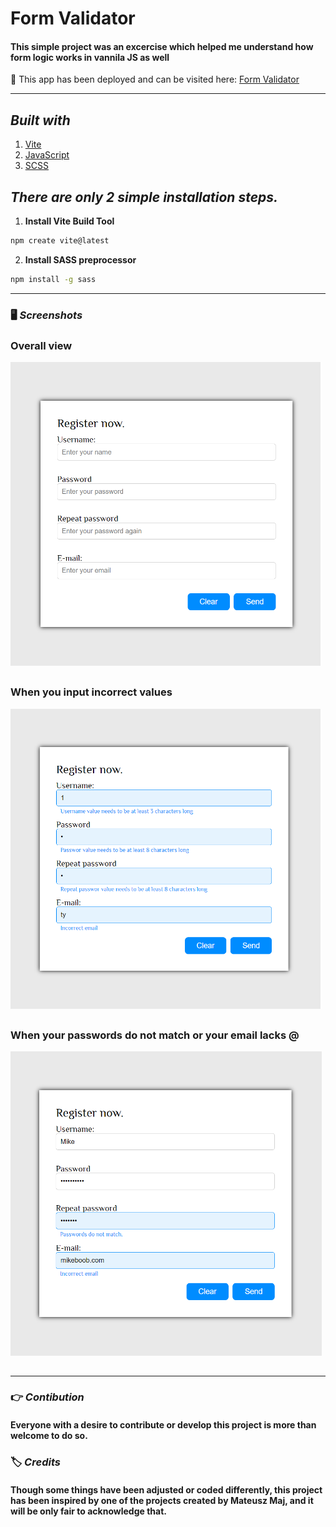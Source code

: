 # **Form Validator**

#### This simple project was an excercise which helped me understand how form logic works in vannila JS as well

🔎 This app has been deployed and can be visited here: [Form Validator](form-validator-six-rose.vercel.app)


---

## **_Built with_**

1. [Vite](https://vitejs.dev/guide/)
2. [JavaScript](https://developer.mozilla.org/en-US/docs/Web/javascript)
3. [SCSS](https://sass-lang.com/install)

## **_There are only 2 simple installation steps._**

1. **Install Vite Build Tool**

```bash
npm create vite@latest
```

2. **Install SASS preprocessor**

```bash
npm install -g sass
```

---

### 🖥️ **_Screenshots_**

### Overall view

<img style='height: 30.4rem; display:block; margin-top:1rem; margin-bottom:2rem' src="./assets/FormV.png" alt="screeenshot">

### When you input incorrect values

<img style='height: 30rem; display:block; margin-top:1rem; margin-bottom:2rem' src="./assets/FormV2.png" alt="screeenshot" >

### When your passwords do not match or your email lacks @

<img style='height: 30.4rem; display:block; margin-top:1rem; margin-bottom:2rem' src="./assets/FormV3.png" alt="screeenshot" >

---

### 👉 **_Contibution_**

#### Everyone with a desire to contribute or develop this project is more than welcome to do so.

### 🏷️ **_Credits_**

#### Though some things have been adjusted or coded differently, this project has been inspired by one of the projects created by Mateusz Maj, and it will be only fair to acknowledge that.
